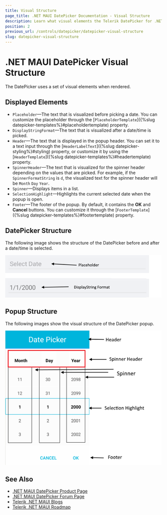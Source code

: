 ```yaml
---
title: Visual Structure
page_title: .NET MAUI DatePicker Documentation - Visual Structure
description: Learn what visual elements the Telerik DatePicker for .NET MAUI displays and see the visual structure of the control and its popup.
position: 2
previous_url: /controls/datepicker/datepicker-visual-structure
slug: datepicker-visual-structure
---
```


# .NET MAUI DatePicker Visual Structure

The DatePicker uses a set of visual elements when rendered.

## Displayed Elements

- `Placeholder`&mdash;The text that is visualized before picking a date. You can customize the placeholder through the [`PlaceholderTemplate`]({%slug datepicker-templates%}#placeholdertemplate) property.
- `DisplayStringFormat`&mdash;The text that is visualized after a date/time is picked.
- `Header`&mdash;The text that is displayed in the popup header. You can set it to a text input through the [`HeaderLabelText`]({%slug datepicker-styling%}#styling) property, or customize it by using the [`HeaderTemplate`]({%slug datepicker-templates%}#headertemplate) property.
- `SpinnerHeader`&mdash;The text that is visualized for the spinner header depending on the values that are picked. For example, if the `SpinnerFormatString` is `d`, the visualized text for the spinner header will be `Month` `Day` `Year`.
- `Spinner`&mdash;Displays items in a list.
- `SelectionHighlight`&mdash;Highlights the current selected date when the popup is open.
- `Footer`&mdash;The footer of the popup. By default, it contains the **OK** and **Cancel** buttons. You can customize it through the [`FooterTemplate`]({%slug datepicker-templates%}#footertemplate) property.

## DatePicker Structure

The following image shows the structure of the DatePicker before and after a date/time is selected.

![DatePicker Visual Structure](images/date_picker_placeholder_display.png "Visual elements of DatePicker control")

## Popup Structure

The following images show the visual structure of the DatePicker popup.

![DatePicker Popup Visual Structure](images/date_picker_structure.png "Visual elements of DatePicker Popup")

## See Also

- [.NET MAUI DatePicker Product Page](https://www.telerik.com/maui-ui/datepicker)
- [.NET MAUI DatePicker Forum Page](https://www.telerik.com/forums/maui?tagId=1853)
- [Telerik .NET MAUI Blogs](https://www.telerik.com/blogs/mobile-net-maui)
- [Telerik .NET MAUI Roadmap](https://www.telerik.com/support/whats-new/maui-ui/roadmap)

